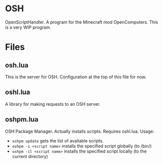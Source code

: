 # OSH
OpenScriptHandler. A program for the Minecraft mod OpenComputers. This is a very WIP program. 

# Files
## osh.lua
This is the server for OSH. Configuration at the top of this file for now.

## oshl.lua
A library for making requests to an OSH server.

## oshpm.lua
OSH Package Manager. Actually installs scripts. Requires oshl.lua.
Usage: 
* `oshpm update` gets the list of available scripts.
* `oshpm -i <script name>` installs the specified script globally (to /bin/)
* `oshpm -il <script name>` installs the specified script locally (to the current directory)
